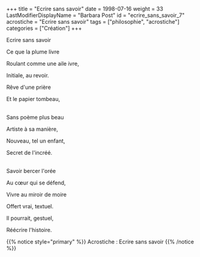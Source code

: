 +++
title = "Ecrire sans savoir"
date = 1998-07-16
weight = 33
LastModifierDisplayName = "Barbara Post"
id = "ecrire_sans_savoir_7"
acrostiche = "Ecrire sans savoir"
tags = ["philosophie", "acrostiche"]
categories = ["Création"]
+++

Ecrire sans savoir

Ce que la plume livre

Roulant comme une aile ivre,

Initiale, au revoir.

Rêve d'une prière

Et le papier tombeau,

 \
Sans poème plus beau

Artiste à sa manière,

Nouveau, tel un enfant,

Secret de l'incréé.

 \
Savoir bercer l'orée

Au cœur qui se défend,

Vivre au miroir de moire

Offert vrai, textuel.

Il pourrait, gestuel,

Réécrire l'histoire.

{{% notice style="primary" %}}
Acrostiche : Ecrire sans savoir
{{% /notice %}}
